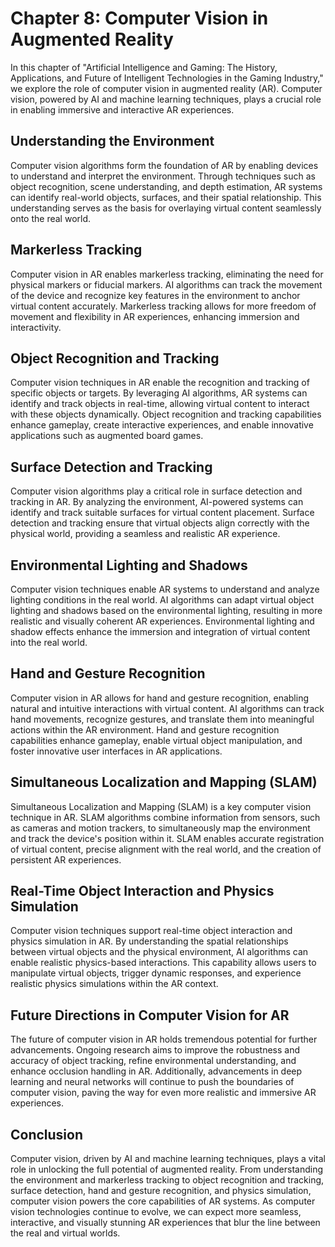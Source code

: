 Chapter 8: Computer Vision in Augmented Reality
===============================================

In this chapter of "Artificial Intelligence and Gaming: The History, Applications, and Future of Intelligent Technologies in the Gaming Industry," we explore the role of computer vision in augmented reality (AR). Computer vision, powered by AI and machine learning techniques, plays a crucial role in enabling immersive and interactive AR experiences.

Understanding the Environment
-----------------------------

Computer vision algorithms form the foundation of AR by enabling devices to understand and interpret the environment. Through techniques such as object recognition, scene understanding, and depth estimation, AR systems can identify real-world objects, surfaces, and their spatial relationship. This understanding serves as the basis for overlaying virtual content seamlessly onto the real world.

Markerless Tracking
-------------------

Computer vision in AR enables markerless tracking, eliminating the need for physical markers or fiducial markers. AI algorithms can track the movement of the device and recognize key features in the environment to anchor virtual content accurately. Markerless tracking allows for more freedom of movement and flexibility in AR experiences, enhancing immersion and interactivity.

Object Recognition and Tracking
-------------------------------

Computer vision techniques in AR enable the recognition and tracking of specific objects or targets. By leveraging AI algorithms, AR systems can identify and track objects in real-time, allowing virtual content to interact with these objects dynamically. Object recognition and tracking capabilities enhance gameplay, create interactive experiences, and enable innovative applications such as augmented board games.

Surface Detection and Tracking
------------------------------

Computer vision algorithms play a critical role in surface detection and tracking in AR. By analyzing the environment, AI-powered systems can identify and track suitable surfaces for virtual content placement. Surface detection and tracking ensure that virtual objects align correctly with the physical world, providing a seamless and realistic AR experience.

Environmental Lighting and Shadows
----------------------------------

Computer vision techniques enable AR systems to understand and analyze lighting conditions in the real world. AI algorithms can adapt virtual object lighting and shadows based on the environmental lighting, resulting in more realistic and visually coherent AR experiences. Environmental lighting and shadow effects enhance the immersion and integration of virtual content into the real world.

Hand and Gesture Recognition
----------------------------

Computer vision in AR allows for hand and gesture recognition, enabling natural and intuitive interactions with virtual content. AI algorithms can track hand movements, recognize gestures, and translate them into meaningful actions within the AR environment. Hand and gesture recognition capabilities enhance gameplay, enable virtual object manipulation, and foster innovative user interfaces in AR applications.

Simultaneous Localization and Mapping (SLAM)
--------------------------------------------

Simultaneous Localization and Mapping (SLAM) is a key computer vision technique in AR. SLAM algorithms combine information from sensors, such as cameras and motion trackers, to simultaneously map the environment and track the device's position within it. SLAM enables accurate registration of virtual content, precise alignment with the real world, and the creation of persistent AR experiences.

Real-Time Object Interaction and Physics Simulation
---------------------------------------------------

Computer vision techniques support real-time object interaction and physics simulation in AR. By understanding the spatial relationships between virtual objects and the physical environment, AI algorithms can enable realistic physics-based interactions. This capability allows users to manipulate virtual objects, trigger dynamic responses, and experience realistic physics simulations within the AR context.

Future Directions in Computer Vision for AR
-------------------------------------------

The future of computer vision in AR holds tremendous potential for further advancements. Ongoing research aims to improve the robustness and accuracy of object tracking, refine environmental understanding, and enhance occlusion handling in AR. Additionally, advancements in deep learning and neural networks will continue to push the boundaries of computer vision, paving the way for even more realistic and immersive AR experiences.

Conclusion
----------

Computer vision, driven by AI and machine learning techniques, plays a vital role in unlocking the full potential of augmented reality. From understanding the environment and markerless tracking to object recognition and tracking, surface detection, hand and gesture recognition, and physics simulation, computer vision powers the core capabilities of AR systems. As computer vision technologies continue to evolve, we can expect more seamless, interactive, and visually stunning AR experiences that blur the line between the real and virtual worlds.
